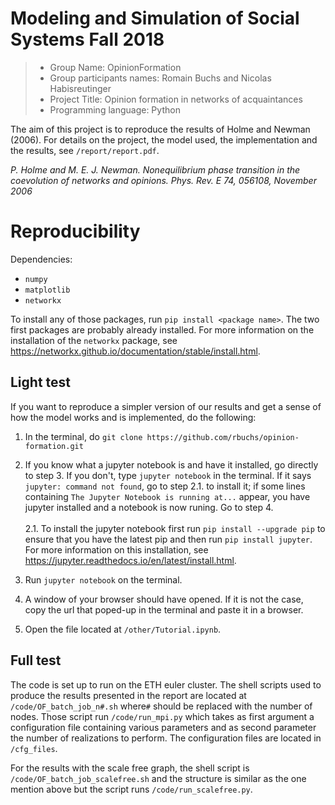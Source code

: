 # Modeling and Simulation of Social Systems Fall 2018

> * Group Name: OpinionFormation
> * Group participants names: Romain Buchs and Nicolas Habisreutinger
> * Project Title: Opinion formation in networks of acquaintances
> * Programming language: Python

The aim of this project is to reproduce the results of Holme and Newman (2006). For details on the project, the model used, the implementation and the results, see `/report/report.pdf`.

*P. Holme and M. E. J. Newman. Nonequilibrium phase transition in the coevolution of networks and opinions. Phys. Rev. E 74, 056108, November 2006*

# Reproducibility

Dependencies: <br>
  * `numpy` <br>
  * `matplotlib` <br>
  * `networkx` <br>

To install any of those packages, run `pip install <package name>`. The two first packages are probably already installed. For more information on the installation of the `networkx` package, see https://networkx.github.io/documentation/stable/install.html.

## Light test

If you want to reproduce a simpler version of our results and get a sense of how the model works and is implemented, do the following:

1. In the terminal, do `git clone https://github.com/rbuchs/opinion-formation.git`

2. If you know what a jupyter notebook is and have it installed, go directly to step 3. If you don't, type `jupyter notebook` in the terminal. If it says `jupyter: command not found`, go to step 2.1. to install it; if some lines containing `The Jupyter Notebook is running at...` appear, you have jupyter installed and a notebook is now runing. Go to step 4. <br>   
   2.1. To install the jupyter notebook first run `pip install --upgrade pip` to ensure that you have the latest pip and then run `pip install jupyter`. For more information on this installation, see https://jupyter.readthedocs.io/en/latest/install.html. <br>   
 3. Run `jupyter notebook` on the terminal. <br>
 4. A window of your browser should have opened. If it is not the case, copy the url that poped-up in the terminal and paste it in a browser. <br>
 5. Open the file located at `/other/Tutorial.ipynb`.

## Full test

The code is set up to run on the ETH euler cluster. The shell scripts used to produce the results presented in the report are located at `/code/OF_batch_job_n#.sh` where`#` should be replaced with the number of nodes. Those script run `/code/run_mpi.py` which takes as first argument a configuration file containing various parameters and as second parameter the number of realizations to perform. The configuration files are located in `/cfg_files`. 

For the results with the scale free graph, the shell script is `/code/OF_batch_job_scalefree.sh` and the structure is similar as the one mention above but the script runs `/code/run_scalefree.py`.
